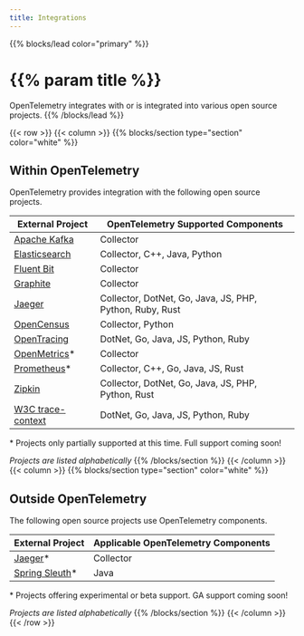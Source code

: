```yaml
---
title: Integrations
---
```


{{% blocks/lead color="primary" %}}
# {{% param title %}}

OpenTelemetry integrates with or is integrated into various open source projects.
{{% /blocks/lead %}}

{{< row >}}
{{< column >}}
{{% blocks/section type="section" color="white" %}}

## Within OpenTelemetry

OpenTelemetry provides integration with the following open source projects.
<br/>

| External Project                                          | OpenTelemetry Supported Components                       |
| ----------------                                          | ----------------------------------                       |
| [Apache Kafka](https://kafka.apache.org/)                 | Collector                                                |
| [Elasticsearch](https://github.com/elastic/elasticsearch) | Collector, C++, Java, Python                             |
| [Fluent Bit](https://fluentbit.io/)                       | Collector                                                |
| [Graphite](https://graphiteapp.org/)                      | Collector                                                |
| [Jaeger](https://www.jaegertracing.io/)                   | Collector, DotNet, Go, Java, JS, PHP, Python, Ruby, Rust |
| [OpenCensus](https://opencensus.io/)                      | Collector, Python                                        |
| [OpenTracing](https://opentracing.io/)                    | DotNet, Go, Java, JS, Python, Ruby
| [OpenMetrics](https://openmetrics.io/)\*                  | Collector                                                |
| [Prometheus](https://prometheus.io/)\*                    | Collector, C++, Go, Java, JS, Rust                       |
| [Zipkin](https://zipkin.io/)                              | Collector, DotNet, Go, Java, JS, PHP, Python, Rust       |
| [W3C trace-context](https://www.w3.org/TR/trace-context/) | DotNet, Go, Java, JS, Python, Ruby                       |

\* Projects only partially supported at this time. Full support coming soon!

_Projects are listed alphabetically_
{{% /blocks/section %}}
{{< /column >}}
{{< column >}}
{{% blocks/section type="section" color="white" %}}

## Outside OpenTelemetry

The following open source projects use OpenTelemetry components.
<br/>

| External Project                                                                       | Applicable OpenTelemetry Components |
| ----------------                                                                       | ----------------------------------- |
| [Jaeger](https://www.jaegertracing.io/docs/1.21/opentelemetry/)\*                      | Collector                           |
| [Spring Sleuth](https://github.com/spring-cloud-incubator/spring-cloud-sleuth-otel/)\* | Java                                |

\* Projects offering experimental or beta support. GA support coming soon!

_Projects are listed alphabetically_
{{% /blocks/section %}}
{{< /column >}}
{{< /row >}}

